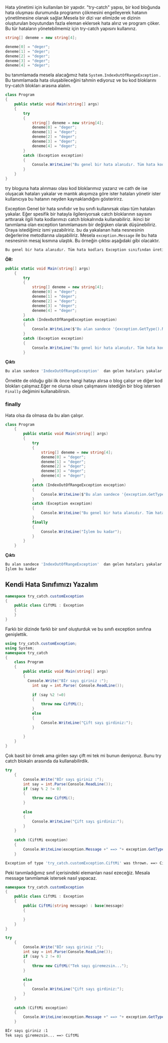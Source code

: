 
Hata yönetimi için kullanılan bir yapıdır. "try-catch" yapısı, bir kod bloğunda hata oluşması durumunda programın çökmesini engelleyerek hatanın yönetilmesine olanak sağlar.Mesela bir dizi var elimizde ve dizinin oluşturulan boyutundan fazla eleman eklersek hata alırız ve  program çöker. Bu tür hataların yönetebilmemiz için try-catch yapısını kullanırız.

```csharp
string[] deneme = new string[4];

deneme[0] = "deger";
deneme[1] = "deger";
deneme[2] = "deger";
deneme[3] = "deger";
deneme[4] = "deger";
```

bu tanımlamada mesela alacağımız hata ``System.IndexOutOfRangeException`` . Bu tanımlamada hata oluşabileceğini tahmin ediyoruz ve bu kod bloklarını try-catch blokları arasına alalım.

```csharp
class Program
{
	public static void Main(string[] args)
	{
		try
		{
			string[] deneme = new string[4];
			deneme[0] = "deger";
			deneme[1] = "deger";
			deneme[2] = "deger";
			deneme[3] = "deger";  
			deneme[4] = "deger";
		}
		catch (Exception exception)
		{
			Console.WriteLine("Bu genel bir hata alanıdır. Tüm hata kodları Exception sınıfından üretilmiştir... Hata mesajı =>  " + exception.Message);                
		}
	}
}
```

try bloguna hata alınması olası kod bloklarımıız yazarız ve cath de ise oluşacak hataları yakalar ve mantık akışımıza göre ister hataları yönetir ister kullanıcıya bu hatanın neyden kaynaklandığını gösteririrz.

Exception Genel bir hata sınıfıdır ve bu sınıfı kullanırsak olası tüm hataları yakalar. Eğer spesifik bir hatayla ilgileniyorsak catch bloklarının sayısını arttırarak ilgili hata kodlarımızı catch blokalrında kullanabiliriz. ikinci bir tanımlama olan exception tanımlamasını bir değişken olarak düşünebiliriz. Oraya istediğimiz ismi yazabilririz. bu da yakalanan hata nesnesinin değerlerine metodlarına ulaşabiliriz.
Mesela ``exception.Message`` ile bu hata nesnesinin mesaj kısmına ulaştık. Bu örneğin çıktısı aşağıdaki gibi olacaktır.

```bash
Bu genel bir hata alanıdır. Tüm hata kodları Exception sınıfından üretilmiştir... Hata mesajı =>  Index was outside the bounds of the array.
```


**ÖR:**
```csharp
public static void Main(string[] args)
	{
		try
		{
			string[] deneme = new string[4];
			deneme[0] = "deger";
			deneme[1] = "deger";
			deneme[2] = "deger";
			deneme[3] = "deger";  
			deneme[4] = "deger";
		}
		catch (IndexOutOfRangeException exception)
		{
			Console.WriteLine($"Bu alan sandece '{exception.GetType().Name}'  dan gelen hataları yakalar. Tüm hata kodları Exception sınıfından üretilmiştir... Hata mesajı =>  " + exception.Message);                
		}
		catch (Exception exception)
		{
			Console.WriteLine("Bu genel bir hata alanıdır. Tüm hata kodları Exception sınıfından üretilmiştir... Hata mesajı =>  " + exception.Message);                
		}
```

**Çıktı**
```bash
Bu alan sandece 'IndexOutOfRangeException'  dan gelen hataları yakalar. Tüm hata kodları Exception sınıfından üretilmiştir... Hata mesajı =>  Index was outside the bounds of the array.
```

Örnekte de olduğu gibi ilk önce hangi hatayı alırsa o blog çalışır ve diğer kod blokları çalışmaz.Eğer ne olursa olsun çalışmasını istediğin bir blog istersen ``Finally`` değimini kullanabilirsin.
 
### finally

Hata olsa da olmasa da bu alan çalışır.

```csharp
class Program
    {
        public static void Main(string[] args)
        {
            try
            {
                string[] deneme = new string[4];
                deneme[0] = "deger";
                deneme[1] = "deger";
                deneme[2] = "deger";
                deneme[3] = "deger";  
                deneme[4] = "deger";
            }
            catch (IndexOutOfRangeException exception)
            {
                Console.WriteLine($"Bu alan sandece '{exception.GetType().Name}'  dan gelen hataları yakalar. Tüm hata kodları Exception sınıfından üretilmiştir... Hata mesajı =>  " + exception.Message);                
            }
            catch (Exception exception)
            {
                Console.WriteLine("Bu genel bir hata alanıdır. Tüm hata kodları Exception sınıfından üretilmiştir... Hata mesajı =>  " + exception.Message);                
            }
            finally
            {
                Console.WriteLine("İşlem bu kadar");
            }
        }
    }
```

**Çıktı**
```bash
Bu alan sandece 'IndexOutOfRangeException'  dan gelen hataları yakalar. Tüm hata kodları Exception sınıfından üretilmiştir... Hata mesajı =>  Index was outside the bounds of the array.
İşlem bu kadar
```


## Kendi Hata Sınıfımızı Yazalım

```csharp
namespace try_catch.customException
{
    public class CiftMi : Exception
    {
    }
}
```

Farklı bir dizinde farklı bir sınıf oluşturduk ve bu sınıfı exception sınıfına genişlettik.

```csharp
using try_catch.customException;
using System;
namespace try_catch
{
	class Program
	{
		public static void Main(string[] args)
		{
		  Console.Write("Bİr sayı giriniz :");
			int say = int.Parse( Console.ReadLine());
			
			if (say %2 !=0)
			{
				throw new CiftMi();
			}
			else
			{
				Console.WriteLine("Çift sayı girdiniz:");
			}
	   
		}
	}
}
```

Çok basit bir örnek ama girilen sayı çift mi tek mi bunun deniyoruz. Bunu try catch blokalrı arasında da kullanabilirdik.

```csharp
try
	{
		Console.Write("Bİr sayı giriniz :");
		int say = int.Parse(Console.ReadLine());
		if (say % 2 != 0)
		{
			throw new CiftMi();
		}
		
		else
		{
			Console.WriteLine("Çift sayı girdiniz:");
		}
	}
	
	catch (CiftMi exception)
	{
		Console.WriteLine(exception.Message +" ==> "+ exception.GetType().Name );
	}
```

```bash
Exception of type 'try_catch.customException.CiftMi' was thrown. ==> CiftMi
```

Peki tanımladığımız sınıf içerisindeki elemanları nasıl ezeceğiz. Mesala message tanımlamak istersek nasıl yapacaz.

```csharp
namespace try_catch.customException
{
    public class CiftMi : Exception
    {
        public CiftMi(string message) : base(message)
        {

        }
    }
}
```

```csharp
try
	{
		Console.Write("Bİr sayı giriniz :");
		int say = int.Parse(Console.ReadLine());
		if (say % 2 != 0)
		{
			throw new CiftMi("Tek sayı giremezsin...");
		}
		
		else
		{
			Console.WriteLine("Çift sayı girdiniz:");
		}
	}
	
	catch (CiftMi exception)
	{
		Console.WriteLine(exception.Message +" ==> "+ exception.GetType().Name );
	}
```


```bash
Bİr sayı giriniz :1
Tek sayı giremezsin... ==> CiftMi
```


